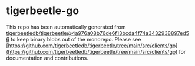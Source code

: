 # tigerbeetle-go
This repo has been automatically generated from [tigerbeetledb/tigerbeetle@4a976a08b76de6f13bcda4f74a3432938897ed56](https://github.com/tigerbeetledb/tigerbeetle/commit/4a976a08b76de6f13bcda4f74a3432938897ed56) to keep binary blobs out of the monorepo. Please see [https://github.com/tigerbeetledb/tigerbeetle/tree/main/src/clients/go](https://github.com/tigerbeetledb/tigerbeetle/tree/main/src/clients/go) for documentation and contributions.
